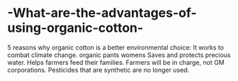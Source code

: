 # -What-are-the-advantages-of-using-organic-cotton-
5 reasons why organic cotton is a better environmental choice: It works to combat climate change. organic pants womens Saves and protects precious water. Helps farmers feed their families. Farmers will be in charge, not GM corporations. Pesticides that are synthetic are no longer used.
